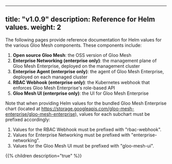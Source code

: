 
---
title: "v1.0.9"
description: Reference for Helm values. 
weight: 2
---

The following pages provide reference documentation for Helm values for the various Gloo Mesh
components. These components include:

1. **Open source Gloo Mesh**: the OSS version of Gloo Mesh
2. **Enterprise Networking (enterprise only)**: the management plane of Gloo Mesh Enterprise, deployed on the management cluster
3. **Enterprise Agent (enterprise only)**: the agent of Gloo Mesh Enterprise, deployed on each managed cluster
4. **RBAC Webhook (enterprise only)**: the Kubernetes webhook that enforces Gloo Mesh Enterprise's role-based API
5. **Gloo Mesh UI (enterprise only)**: the UI for Gloo Mesh Enterprise

Note that when providing Helm values for the bundled Gloo Mesh Enterprise chart 
(located at https://storage.googleapis.com/gloo-mesh-enterprise/gloo-mesh-enterprise),
values for each subchart must be prefixed accordingly:

1. Values for the RBAC Webhook must be prefixed with "rbac-webhook".
2. Values for Enterprise Networking must be prefixed with "enterprise-networking".
3. Values for the Gloo Mesh UI must be prefixed with "gloo-mesh-ui".


{{% children description="true" %}}
